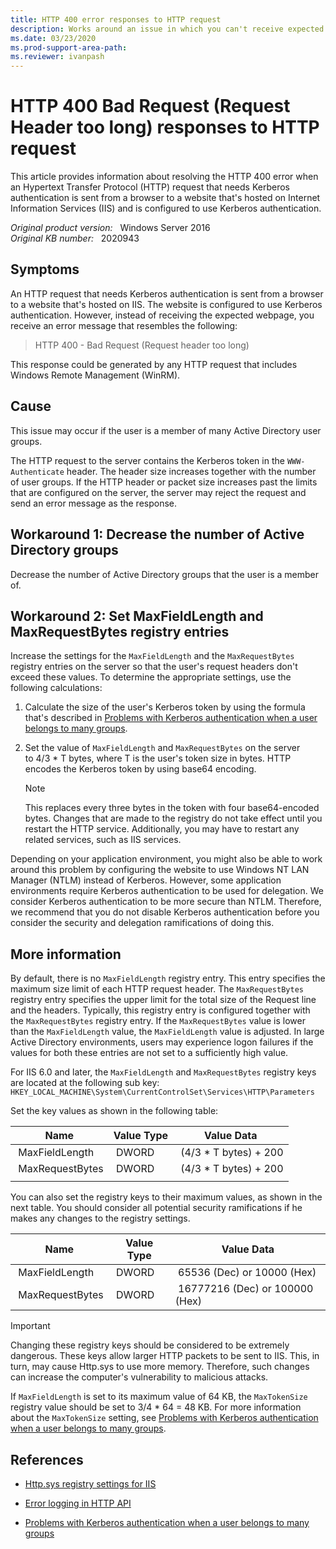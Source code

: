```yaml
---
title: HTTP 400 error responses to HTTP request
description: Works around an issue in which you can't receive expected webpage when you send an HTTP request that needs Kerberos authentication. 
ms.date: 03/23/2020
ms.prod-support-area-path:
ms.reviewer: ivanpash
---
```

# HTTP 400 Bad Request (Request Header too long) responses to HTTP request

This article provides information about resolving the HTTP 400 error when an Hypertext Transfer Protocol (HTTP) request that needs Kerberos authentication is sent from a browser to a website that's hosted on Internet Information Services (IIS) and is configured to use Kerberos authentication.

_Original product version:_ &nbsp; Windows Server 2016  
_Original KB number:_ &nbsp; 2020943

## Symptoms

An HTTP request that needs Kerberos authentication is sent from a browser to a website that's hosted on IIS. The website is configured to use Kerberos authentication. However, instead of receiving the expected webpage, you receive an error message that resembles the following:

> HTTP 400 - Bad Request (Request header too long)

This response could be generated by any HTTP request that includes Windows Remote Management (WinRM).

## Cause

This issue may occur if the user is a member of many Active Directory user groups.

The HTTP request to the server contains the Kerberos token in the `WWW-Authenticate` header. The header size increases together with the number of user groups. If the HTTP header or packet size increases past the limits that are configured on the server, the server may reject the request and send an error message as the response.

## Workaround 1: Decrease the number of Active Directory groups

Decrease the number of Active Directory groups that the user is a member of.

## Workaround 2: Set MaxFieldLength and MaxRequestBytes registry entries

Increase the settings for the `MaxFieldLength` and the `MaxRequestBytes` registry entries on the server so that the user's request headers don't exceed these values. To determine the appropriate settings, use the following calculations:

1. Calculate the size of the user's Kerberos token by using the formula that's described in [Problems with Kerberos authentication when a user belongs to many groups](https://support.microsoft.com/kb/327825).

2. Set the value of `MaxFieldLength` and `MaxRequestBytes` on the server to 4/3 * T bytes, where T is the user's token size in bytes. HTTP encodes the Kerberos token by using base64 encoding.

   > [!NOTE]
   > This replaces every three bytes in the token with four base64-encoded bytes. Changes that are made to the registry do not take effect until you restart the HTTP service. Additionally, you may have to restart any related services, such as IIS services.

Depending on your application environment, you might also be able to work around this problem by configuring the website to use Windows NT LAN Manager (NTLM) instead of Kerberos. However, some application environments require Kerberos authentication to be used for delegation. We consider Kerberos authentication to be more secure than NTLM. Therefore, we recommend that you do not disable Kerberos authentication before you consider the security and delegation ramifications of doing this.

## More information

By default, there is no `MaxFieldLength` registry entry. This entry specifies the maximum size limit of each HTTP request header. The `MaxRequestBytes` registry entry specifies the upper limit for the total size of the Request line and the headers. Typically, this registry entry is configured together with the `MaxRequestBytes` registry entry. If the `MaxRequestBytes` value is lower than the `MaxFieldLength` value, the `MaxFieldLength` value is adjusted. In large Active Directory environments, users may experience logon failures if the values for both these entries are not set to a sufficiently high value.

For IIS 6.0 and later, the `MaxFieldLength` and `MaxRequestBytes` registry keys are located at the following sub key:  
`HKEY_LOCAL_MACHINE\System\CurrentControlSet\Services\HTTP\Parameters`

Set the key values as shown in the following table:

|Name|Value Type|Value Data|
|---|---|---|
| MaxFieldLength| DWORD| (4/3 * T bytes) + 200|
| MaxRequestBytes| DWORD| (4/3 * T bytes) + 200|
||||

You can also set the registry keys to their maximum values, as shown in the next table. You should consider all potential security ramifications if he makes any changes to the registry settings.

|Name|Value Type|Value Data|
|---|---|---|
| MaxFieldLength| DWORD| 65536 (Dec) or 10000 (Hex)|
| MaxRequestBytes| DWORD| 16777216 (Dec) or 100000 (Hex)|

> [!IMPORTANT]
> Changing these registry keys should be considered to be extremely dangerous. These keys allow larger HTTP packets to be sent to IIS. This, in turn, may cause Http.sys to use more memory. Therefore, such changes can increase the computer's vulnerability to malicious attacks.

If `MaxFieldLength` is set to its maximum value of 64 KB, the `MaxTokenSize` registry value should be set to 3/4 * 64 = 48 KB. For more information about the `MaxTokenSize` setting, see [Problems with Kerberos authentication when a user belongs to many groups](https://support.microsoft.com/help/327825).

## References

- [Http.sys registry settings for IIS](https://support.microsoft.com/help/820129/http-sys-registry-settings-for-windows)  

- [Error logging in HTTP API](https://support.microsoft.com/help/820729/error-logging-in-http-apis)

- [Problems with Kerberos authentication when a user belongs to many groups](https://support.microsoft.com/help/327825)
